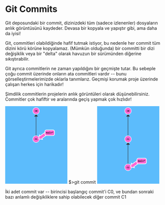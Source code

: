 # Git Commits

Git deposundaki bir commit, dizinizdeki tüm (sadece izlenenler) dosyaların anlık görüntüsünü kaydeder. Devasa bir kopyala ve yapıştır gibi, ama daha da iyisi!

Git, commitleri olabildiğinde hafif tutmak istiyor, bu nedenle her commit tüm dizini körü körüne kopyalamaz. (Mümkün olduğunda) bir committi bir dizi değişiklik veya bir "delta" olarak havuzun bir sürümünden diğerine sıkıştırabilir.

Git ayrıca commitlerin ne zaman yapıldığını bir geçmişte tutar. Bu sebeple çoğu commit üzerinde onların ata commitleri vardır -- bunu görselleştirmelerimizde oklarla tanımlarız. Geçmişi korumak proje üzerinde çalışan herkes için harikadır!

Şimdilik commitlerin projelerin anlık görüntüleri olarak düşünebilirsiniz. Commitler çok hafiftir ve aralarında geçiş yapmak çok hızlıdır!

<img src="task1_1.png" width="200" height="250"/> $>git commit <img src="task1_2.png" width="200" height="250"/>

İki adet commit var -- birincisi başlangıç commit'i C0, ve bundan sonraki bazı anlamlı değişikliklere sahip olabilecek diğer commit C1



